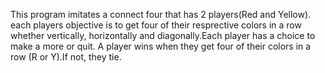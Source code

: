 This program imitates a connect four that has 2 players(Red and Yellow). each players objective is to get four of their resprective colors in a row whether vertically, horizontally
and diagonally.Each player has a choice to make a more or quit. A player wins when they get four of their colors in a row (R or Y).If not, they tie.

